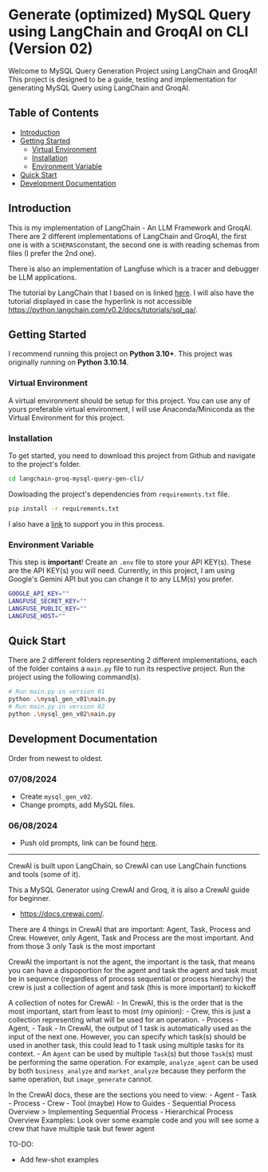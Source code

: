 # Generate (optimized) MySQL Query using LangChain and GroqAI on CLI (Version 02)

Welcome to MySQL Query Generation Project using LangChain and GroqAI! This project is designed to be a guide, testing and implementation for generating MySQL Query using LangChain and GroqAI.

## Table of Contents

- [Introduction](#introduction)
- [Getting Started](#getting-started)
  - [Virtual Environment](#Virtual-Environment)
  - [Installation](#installation)
  - [Environment Variable](#Environment-Variable)
- [Quick Start](#Quick-Start)
- [Development Documentation](#development-documentation)

## Introduction

This is my implementation of LangChain - An LLM Framework and GroqAI. There are 2 different implementations of LangChain and GroqAI, the first one is with a `SCHEMAS`constant, the second one is with reading schemas from files (I prefer the 2nd one). 

There is also an implementation of Langfuse which is a tracer and debugger be LLM applications.

The tutorial by LangChain that I based on is linked [here](https://python.langchain.com/v0.2/docs/tutorials/sql_qa/). I will also have the tutorial displayed in case the hyperlink is not accessible https://python.langchain.com/v0.2/docs/tutorials/sql_qa/.

## Getting Started

I recommend running this project on **Python 3.10+**. This project was originally running on **Python 3.10.14**.

### Virtual Environment

A virtual environment should be setup for this project. You can use any of yours preferable virtual environment, I will use Anaconda/Miniconda as the Virtual Environment for this project.

### Installation

To get started, you need to download this project from Github and navigate to the project's folder.

```sh
cd langchain-groq-mysql-query-gen-cli/
```

Dowloading the project's dependencies from `requirements.txt` file.

```sh
pip install -r requirements.txt
```

I also have a [link](https://chatgpt.com/share/757c50b4-f574-48d0-a04d-c955d100aeab) to support you in this process.

### Environment Variable

This step is **important**! Create an `.env` file to store your API KEY(s). These are the API KEY(s) you will need. Currently, in this project, I am using Google's Gemini API but you can change it to any LLM(s) you prefer.

```sh
GOOGLE_API_KEY=""
LANGFUSE_SECRET_KEY=""
LANGFUSE_PUBLIC_KEY=""
LANGFUSE_HOST=""
```

## Quick Start

There are 2 different folders representing 2 different implementations, each of the folder contains a `main.py` file to run its respective project. Run the project using the following command(s).

```sh
# Run main.py in version 01
python .\mysql_gen_v01\main.py
# Run main.py in version 02
python .\mysql_gen_v02\main.py
```

## Development Documentation

Order from newest to oldest.

### 07/08/2024

- Create `mysql_gen_v02`.
- Change prompts, add MySQL files.

### 06/08/2024

- Push old prompts, link can be found [here](https://github.com/TonyH0401/langchain-groq-mysql-query-gen-cli/tree/5cfaf064e1bd35802900da10ff3997c22b2af424).


---

CrewAI is built upon LangChain, so CrewAI can use LangChain functions and tools (some of it).

This a MySQL Generator using CrewAI and Groq, it is also a CrewAI guide for beginner.
- https://docs.crewai.com/.

There are 4 things in CrewAI that are important: Agent, Task, Process and Crew. However, only Agent, Task and Process are the most important.
And from those 3 only Task is the most important

CrewAI the important is not the agent, the important is the task, that means you can have a dispoportion for the agent and task
the agent and task must be in sequence (regardless of process sequential or process hierarchy)
the crew is just a collection of agent and task (this is more important) to kickoff 

A collection of notes for CrewAI:
    - In CrewAI, this is the order that is the most important, start from least to most (my opinion):
        - Crew, this is just a collection representing what will be used for an operation. 
        - Process
        - Agent,
        - Task
    - In CrewAI, the output of 1 task is automatically used as the input of the next one. However, you can specify which task(s)
    should be used in another task, this could lead to 1 task using multiple tasks for its context. 
    - An `Agent` can be used by multiple `Task`(s) but those `Task`(s) must be performing the same operation. For example,
    `analyze_agent` can be used by both `business_analyze` and `market_analyze` because they perform the same operation, but
    `image_generate` cannot.  

In the CrewAI docs, these are the sections you need to view:
    - Agent
    - Task
    - Process
    - Crew
    - Tool (maybe)
    How to Guides
        - Sequential Process Overview > Implementing Sequential Process 
        - Hierarchical Process Overview
    Examples: Look over some example code and you will see some a crew that have multiple task but fewer agent

TO-DO:
- Add few-shot examples
